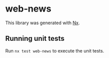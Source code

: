 # web-news

This library was generated with [Nx](https://nx.dev).

## Running unit tests

Run `nx test web-news` to execute the unit tests.
